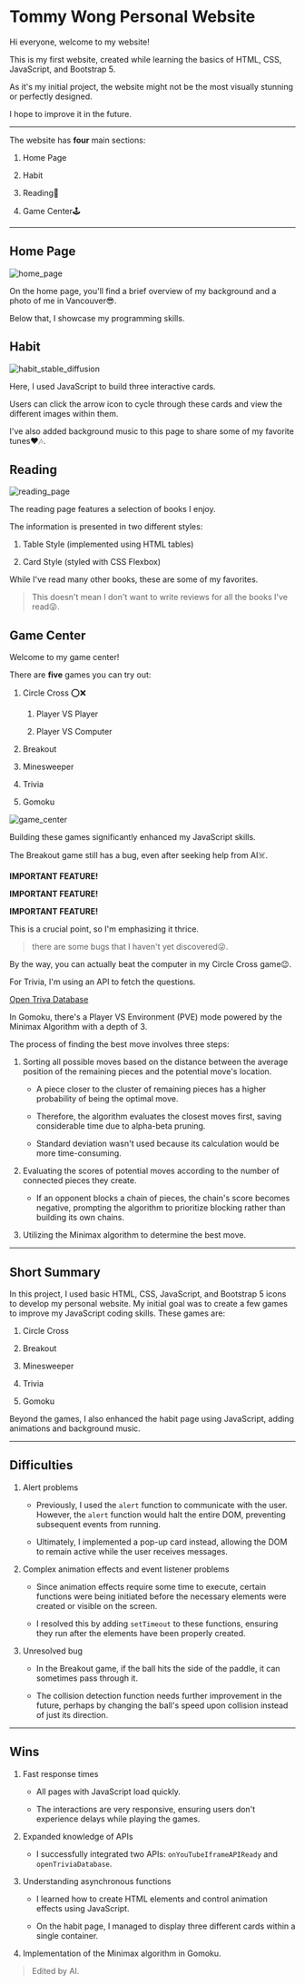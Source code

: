 # Tommy Wong Personal Website

Hi everyone, welcome to my website!

This is my first website, created while learning the basics of HTML, CSS, JavaScript, and Bootstrap 5.

As it's my initial project, the website might not be the most visually stunning or perfectly designed.

I hope to improve it in the future.

---

The website has **four** main sections:

1. Home Page

2. Habit

3. Reading📖

4. Game Center🕹️

---

## Home Page

![home_page](/img/home_page.png "home page")

On the home page, you'll find a brief overview of my background and a photo of me in Vancouver😎.

Below that, I showcase my programming skills.

## Habit

![habit_stable_diffusion](/img/habit_SD.png "habit page")

Here, I used JavaScript to build three interactive cards.

Users can click the arrow icon to cycle through these cards and view the different images within them.

I've also added background music to this page to share some of my favorite tunes❤️🎶.

## Reading

![reading_page](/img/reading.png "reading page")

The reading page features a selection of books I enjoy.

The information is presented in two different styles:

1. Table Style (implemented using HTML tables)

2. Card Style (styled with CSS Flexbox)

While I've read many other books, these are some of my favorites.

> This doesn't mean I don't want to write reviews for all the books I've read😜.

## Game Center

Welcome to my game center!

There are **five** games you can try out:

1. Circle Cross ⭕❌

   1. Player VS Player

   2. Player VS Computer

2. Breakout

3. Minesweeper

4. Trivia

5. Gomoku

![game_center](/img/game_center.png "game center")

Building these games significantly enhanced my JavaScript skills.

The Breakout game still has a bug, even after seeking help from AI☠️.

**IMPORTANT FEATURE!**

**IMPORTANT FEATURE!**

**IMPORTANT FEATURE!**

This is a crucial point, so I'm emphasizing it thrice.

> there are some bugs that I haven't yet discovered😜.

By the way, you can actually beat the computer in my Circle Cross game😉.

For Trivia, I'm using an API to fetch the questions.

[Open Triva Database](https://opentdb.com/)

In Gomoku, there's a Player VS Environment (PVE) mode powered by the Minimax Algorithm with a depth of 3.

The process of finding the best move involves three steps:

1. Sorting all possible moves based on the distance between the average position of the remaining pieces and the potential move's location.

   - A piece closer to the cluster of remaining pieces has a higher probability of being the optimal move.

   - Therefore, the algorithm evaluates the closest moves first, saving considerable time due to alpha-beta pruning.

   - Standard deviation wasn't used because its calculation would be more time-consuming.

2. Evaluating the scores of potential moves according to the number of connected pieces they create.

   - If an opponent blocks a chain of pieces, the chain's score becomes negative, prompting the algorithm to prioritize blocking rather than building its own chains.

3. Utilizing the Minimax algorithm to determine the best move.

---

## Short Summary

In this project, I used basic HTML, CSS, JavaScript, and Bootstrap 5 icons to develop my personal website. My initial goal was to create a few games to improve my JavaScript coding skills. These games are:

1. Circle Cross

2. Breakout

3. Minesweeper

4. Trivia

5. Gomoku

Beyond the games, I also enhanced the habit page using JavaScript, adding animations and background music.

---

## Difficulties

1. Alert problems

   - Previously, I used the `alert` function to communicate with the user. However, the `alert` function would halt the entire DOM, preventing subsequent events from running.

   - Ultimately, I implemented a pop-up card instead, allowing the DOM to remain active while the user receives messages.

2. Complex animation effects and event listener problems

   - Since animation effects require some time to execute, certain functions were being initiated before the necessary elements were created or visible on the screen.

   - I resolved this by adding `setTimeout` to these functions, ensuring they run after the elements have been properly created.

3. Unresolved bug

   - In the Breakout game, if the ball hits the side of the paddle, it can sometimes pass through it.

   - The collision detection function needs further improvement in the future, perhaps by changing the ball's speed upon collision instead of just its direction.

---

## Wins

1. Fast response times

   - All pages with JavaScript load quickly.

   - The interactions are very responsive, ensuring users don't experience delays while playing the games.

2. Expanded knowledge of APIs

   - I successfully integrated two APIs: `onYouTubeIframeAPIReady` and `openTriviaDatabase`.

3. Understanding asynchronous functions

   - I learned how to create HTML elements and control animation effects using JavaScript.

   - On the habit page, I managed to display three different cards within a single container.

4. Implementation of the Minimax algorithm in Gomoku.

> Edited by AI.
